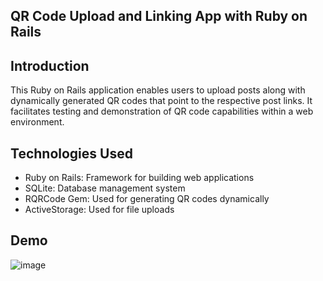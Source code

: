 ## QR Code Upload and Linking App with Ruby on Rails

## Introduction
This Ruby on Rails application enables users to upload posts along with dynamically generated QR codes that point to the respective post links. It facilitates testing and demonstration of QR code capabilities within a web environment.

## Technologies Used
- Ruby on Rails: Framework for building web applications
- SQLite: Database management system
- RQRCode Gem: Used for generating QR codes dynamically
- ActiveStorage: Used for file uploads

## Demo
![image](https://github.com/BinhNguyenDang/QRGenerator/assets/146049423/695c96ad-4e56-4f63-9044-cbc32e5208ea)


